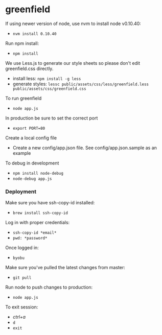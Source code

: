 greenfield
==========

If using newer version of node, use nvm to install node v0.10.40:
* `nvm install 0.10.40`

Run npm install:
* `npm install`

We use Less.js to generate our style sheets so please don't edit greenfield.css directly.
* install less: `npm install -g less`
* generate styles: `lessc public/assets/css/less/greenfield.less public/assets/css/greenfield.css`

To run greenfield
* `node app.js`

In production be sure to set the correct port
* `export PORT=80`

Create a local config file
* Create a new config/app.json file. See config/app.json.sample as an example

To debug in development
* `npm install node-debug`
* `node-debug app.js`

### Deployment

Make sure you have ssh-copy-id installed:
* `brew install ssh-copy-id`

Log in with proper credentials:
* `ssh-copy-id *email*`
* `pwd: *password*`

Once logged in:
* `byobu`

Make sure you've pulled the latest changes from master:
* `git pull`

Run node to push changes to production:
* `node app.js`

To exit session:
* *ctrl+a*
* `d`
* `exit`
